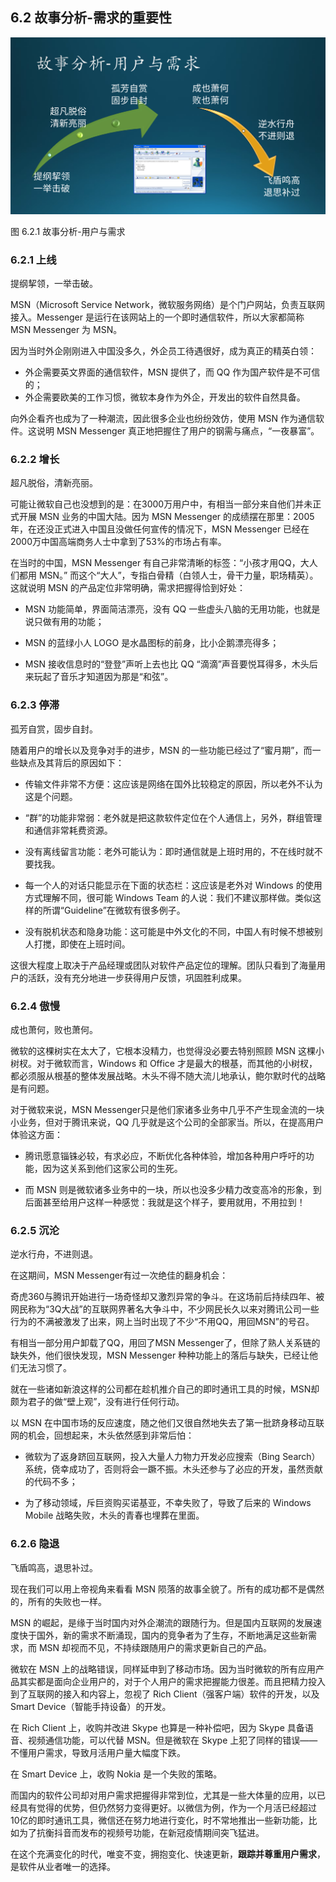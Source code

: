 ## 6.2 故事分析-需求的重要性


<img src="img/Slide4.SVG"/>

图 6.2.1 故事分析-用户与需求


### 6.2.1 上线

提纲挈领，一举击破。

MSN（Microsoft Service Network，微软服务网络）是个门户网站，负责互联网接入。Messenger 是运行在该网站上的一个即时通信软件，所以大家都简称 MSN Messenger 为 MSN。

因为当时外企刚刚进入中国没多久，外企员工待遇很好，成为真正的精英白领：
- 外企需要英文界面的通信软件，MSN 提供了，而 QQ 作为国产软件是不可信的；
- 外企需要欧美的工作习惯，微软本身作为外企，开发出的软件自然具备。

向外企看齐也成为了一种潮流，因此很多企业也纷纷效仿，使用 MSN 作为通信软件。这说明 MSN Messenger 真正地把握住了用户的钢需与痛点，“一夜暴富”。

### 6.2.2 增长

超凡脱俗，清新亮丽。

可能让微软自己也没想到的是：在3000万用户中，有相当一部分来自他们并未正式开展 MSN 业务的中国大陆。因为 MSN Messenger 的成绩摆在那里：2005年，在还没正式进入中国且没做任何宣传的情况下，MSN Messenger 已经在2000万中国高端商务人士中拿到了53%的市场占有率。

在当时的中国，MSN Messenger 有自己非常清晰的标签：“小孩才用QQ，大人们都用 MSN。” 而这个“大人”，专指白骨精（白领人士，骨干力量，职场精英）。这就说明 MSN 的产品定位非常明确，需求把握得恰到好处：

- MSN 功能简单，界面简洁漂亮，没有 QQ 一些虚头八脑的无用功能，也就是说只做有用的功能；
  
- MSN 的蓝绿小人 LOGO 是水晶图标的前身，比小企鹅漂亮得多；
  
- MSN 接收信息时的“登登”声听上去也比 QQ “滴滴”声音要悦耳得多，木头后来玩起了音乐才知道因为那是“和弦”。

### 6.2.3 停滞

孤芳自赏，固步自封。

随着用户的增长以及竞争对手的进步，MSN 的一些功能已经过了“蜜月期”，而一些缺点及其背后的原因如下：

- 传输文件非常不方便：这应该是网络在国外比较稳定的原因，所以老外不认为这是个问题。

- “群”的功能非常弱：老外就是把这款软件定位在个人通信上，另外，群组管理和通信非常耗费资源。

- 没有离线留言功能：老外可能认为：即时通信就是上班时用的，不在线时就不要找我。

- 每一个人的对话只能显示在下面的状态栏：这应该是老外对 Windows 的使用方式理解不同，很可能 Windows Team 的人说：我们不建议那样做。类似这样的所谓“Guideline”在微软有很多例子。

- 没有脱机状态和隐身功能：这可能是中外文化的不同，中国人有时候不想被别人打搅，即使在上班时间。

这很大程度上取决于产品经理或团队对软件产品定位的理解。团队只看到了海量用户的活跃，没有充分地进一步获得用户反馈，巩固胜利成果。

### 6.2.4 傲慢

成也萧何，败也萧何。

微软的这棵树实在太大了，它根本没精力，也觉得没必要去特别照顾 MSN 这棵小树杈。对于微软而言，Windows 和 Office 才是最大的根基，而其他的小树杈，都必须服从根基的整体发展战略。木头不得不随大流儿地承认，鲍尔默时代的战略是有问题。

对于微软来说，MSN Messenger只是他们家诸多业务中几乎不产生现金流的一块小业务，但对于腾讯来说，QQ 几乎就是这个公司的全部家当。所以，在提高用户体验这方面：

- 腾讯愿意锱铢必较，有求必应，不断优化各种体验，增加各种用户呼吁的功能，因为这关系到他们这家公司的生死。

- 而 MSN 则是微软诸多业务中的一块，所以也没多少精力改变高冷的形象，到后面甚至给用户这样一种感觉：我就是这个样子，要用就用，不用拉到！

### 6.2.5 沉沦

逆水行舟，不进则退。

在这期间，MSN Messenger有过一次绝佳的翻身机会：

奇虎360与腾讯开始进行一场奇怪却又激烈异常的争斗。在这场前后持续四年、被网民称为“3Q大战”的互联网界著名大争斗中，不少网民长久以来对腾讯公司一些行为的不满被激发了出来，网上当时出现了不少“不用QQ，用回MSN”的号召。

有相当一部分用户卸载了QQ，用回了MSN Messenger了，但除了熟人关系链的缺失外，他们很快发现，MSN Messenger 种种功能上的落后与缺失，已经让他们无法习惯了。

就在一些诸如新浪这样的公司都在趁机推介自己的即时通讯工具的时候，MSN却颇为君子的做“壁上观”，没有进行任何行动。

以 MSN 在中国市场的反应速度，随之他们又很自然地失去了第一批跻身移动互联网的机会，回想起来，木头依然感到非常后怕：

- 微软为了返身跻回互联网，投入大量人力物力开发必应搜索（Bing Search）系统，侥幸成功了，否则将会一蹶不振。木头还参与了必应的开发，虽然贡献的代码不多；

- 为了移动领域，斥巨资购买诺基亚，不幸失败了，导致了后来的 Windows Mobile 战略失败，木头的青春也埋葬在里面。

### 6.2.6 隐退

飞盾鸣高，退思补过。

现在我们可以用上帝视角来看看 MSN 陨落的故事全貌了。所有的成功都不是偶然的，所有的失败也一样。

MSN 的崛起，是缘于当时国内对外企潮流的跟随行为。但是国内互联网的发展速度快于国外，新的需求不断涌现，国内的竞争者为了生存，不断地满足这些新需求，而 MSN 却视而不见，不持续跟随用户的需求更新自己的产品。

微软在 MSN 上的战略错误，同样延申到了移动市场。因为当时微软的所有应用产品其实都是面向企业用户的，对于个人用户的需求把握能力很差。而且把精力投入到了互联网的接入和内容上，忽视了 Rich Client（强客户端）软件的开发，以及 Smart Device（智能手持设备）的开发。

在 Rich Client 上，收购并改进 Skype 也算是一种补偿吧，因为 Skype 具备语音、视频通信功能，可以代替 MSN。但是微软在 Skype 上犯了同样的错误——不懂用户需求，导致月活用户量大幅度下跌。

在 Smart Device 上，收购 Nokia 是一个失败的策略。

而国内的软件公司却对用户需求把握得非常到位，尤其是一些大体量的应用，以已经具有觉得的优势，但仍然努力变得更好。以微信为例，作为一个月活已经超过10亿的即时通讯工具，微信还在努力地进行变化，时不常地推出一些新功能，比如为了抗衡抖音而发布的视频号功能，在新冠疫情期间突飞猛进。

在这个充满变化的时代，唯变不变，拥抱变化、快速更新，**跟踪并尊重用户需求**，是软件从业者唯一的选择。
